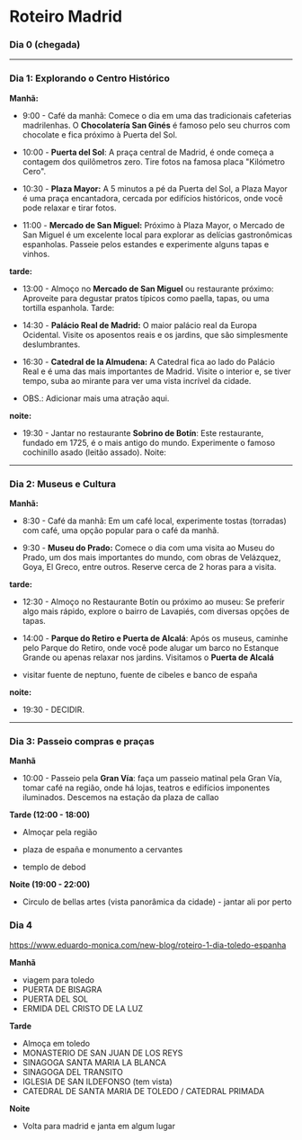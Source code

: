 # Roteiro Madrid

### Dia 0 (chegada)

---

### Dia 1: Explorando o Centro Histórico
**Manhã:**

- 9:00 - Café da manhã: Comece o dia em uma das tradicionais cafeterias madrilenhas. O **Chocolatería San Ginés** é famoso pelo seu churros com chocolate e fica próximo à Puerta del Sol.

- 10:00 - **Puerta del Sol**: A praça central de Madrid, é onde começa a contagem dos quilômetros zero. Tire fotos na famosa placa "Kilómetro Cero".

- 10:30 - **Plaza Mayor:** A 5 minutos a pé da Puerta del Sol, a Plaza Mayor é uma praça encantadora, cercada por edifícios históricos, onde você pode relaxar e tirar fotos.

- 11:00 - **Mercado de San Miguel:** Próximo à Plaza Mayor, o Mercado de San Miguel é um excelente local para explorar as delícias gastronômicas espanholas. Passeie pelos estandes e experimente alguns tapas e vinhos.

**tarde:**

- 13:00 - Almoço no **Mercado de San Miguel** ou restaurante próximo: Aproveite para degustar pratos típicos como paella, tapas, ou uma tortilla espanhola.
Tarde:

- 14:30 - **Palácio Real de Madrid:** O maior palácio real da Europa Ocidental. Visite os aposentos reais e os jardins, que são simplesmente deslumbrantes.

- 16:30 - **Catedral de la Almudena:** A Catedral fica ao lado do Palácio Real e é uma das mais importantes de Madrid. Visite o interior e, se tiver tempo, suba ao mirante para ver uma vista incrível da cidade.

- OBS.: Adicionar mais uma atração aqui.

**noite:**

- 19:30 - Jantar no restaurante **Sobrino de Botín**: Este restaurante, fundado em 1725, é o mais antigo do mundo. Experimente o famoso cochinillo asado (leitão assado).
Noite:

---

### Dia 2: Museus e Cultura

**Manhã:**

- 8:30 - Café da manhã: Em um café local, experimente tostas (torradas) com café, uma opção popular para o café da manhã.

- 9:30 - **Museu do Prado:** Comece o dia com uma visita ao Museu do Prado, um dos mais importantes do mundo, com obras de Velázquez, Goya, El Greco, entre outros. Reserve cerca de 2 horas para a visita.

**tarde:**

- 12:30 - Almoço no Restaurante Botín ou próximo ao museu: Se preferir algo mais rápido, explore o bairro de Lavapiés, com diversas opções de tapas.

- 14:00 - **Parque do Retiro e Puerta de Alcalá**: Após os museus, caminhe pelo Parque do Retiro, onde você pode alugar um barco no Estanque Grande ou apenas relaxar nos jardins. Visitamos o **Puerta de Alcalá**

- visitar fuente de neptuno, fuente de cibeles e banco de españa

**noite:**

- 19:30 - DECIDIR.
 
----

### Dia 3: Passeio compras e praças

**Manhã**

- 10:00 - Passeio pela **Gran Vía**: faça um passeio matinal pela Gran Vía, tomar café na região, onde há lojas, teatros e edifícios imponentes iluminados. Descemos na estação da plaza de callao

**Tarde (12:00 - 18:00)**

- Almoçar pela região

- plaza de españa e monumento a cervantes

- templo de debod

**Noite (19:00 - 22:00)**

- Circulo de bellas artes (vista panorâmica da cidade) - jantar ali por perto

### Dia 4

https://www.eduardo-monica.com/new-blog/roteiro-1-dia-toledo-espanha

**Manhã**
- viagem para toledo
- PUERTA DE BISAGRA
- PUERTA DEL SOL
- ERMIDA DEL CRISTO DE LA LUZ 

**Tarde**
- Almoça em toledo
- MONASTERIO DE SAN JUAN DE LOS REYS
- SINAGOGA SANTA MARIA LA BLANCA
- SINAGOGA DEL TRANSITO
- IGLESIA DE SAN ILDEFONSO (tem vista)
- CATEDRAL DE SANTA MARIA DE TOLEDO / CATEDRAL PRIMADA

**Noite**
- Volta para madrid e janta em algum lugar
